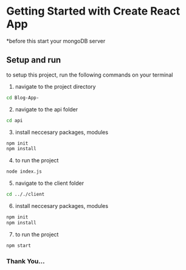# Getting Started with Create React App
*before this start your mongoDB server 
## Setup and run
to setup this project, run the following commands on your terminal


1. navigate to the project directory
```bash
cd Blog-App-
```
2. navigate to the api folder
```bash
cd api
```
3. install neccesary packages, modules
```bash
npm init
npm install
```
4. to run the project
```bash
node index.js
```

5. navigate to the client folder
```bash
cd .././client
```
6. install neccesary packages, modules
```bash
npm init
npm install
```
7. to run the project
```bash
npm start
```
### Thank You...
